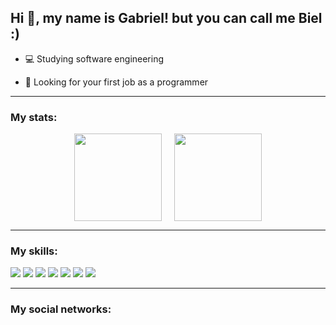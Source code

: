 <div>
  <h2>Hi 👋, my name is Gabriel! but you can call me Biel :)</h2>
  
  <ul>
    <li><p>💻 Studying software engineering</p></li>
    <li><p>🚀 Looking for your first job as a programmer</p></li>
  </ul>
</div>

<hr>

  <h3>My stats:</h3>

<div style="display: flex; justify-content: center; gap: 20px">
  <img height="140em" src="https://github-readme-stats.vercel.app/api?username=devbiel1&show_icons=true&hide=prs&count_private=true&bg_color=000000&title_color=883EDE&text_color=c&icon_color=9D7CD8&border_color=9D7CD8&border_radius=0&theme=midnight-purple"/>
  <img height="140em" src="https://github-readme-stats.vercel.app/api/top-langs/?username=devbiel1&layout=compact&bg_color=000000&title_color=883EDE&text_color=c&icon_color=9D7CD8&border_color=9D7CD8&border_radius=10)](https://github.com/devbiel1"/>
</div>

<hr>

  <h3>My skills:</h3>
  
<div>
  <img src="https://img.shields.io/badge/HTML5-E34F26?style=for-the-badge&logo=html5&logoColor=white"/>
  <img src="https://img.shields.io/badge/CSS3-1572B6?style=for-the-badge&logo=css3&logoColor=white"/>
  <img src="https://img.shields.io/badge/JavaScript-F7DF1E?style=for-the-badge&logo=javascript&logoColor=black"/>
  <img src="https://img.shields.io/badge/C-00599C?style=for-the-badge&logo=c&logoColor=white"/>
  <img src="https://img.shields.io/badge/Bootstrap-563D7C?style=for-the-badge&logo=bootstrap&logoColor=white"/>
  <img src="https://img.shields.io/badge/Tailwind_CSS-38B2AC?style=for-the-badge&logo=tailwind-css&logoColor=white"/>
  <img src="https://img.shields.io/badge/GIT-E44C30?style=for-the-badge&logo=git&logoColor=white"/>
</div>

  <hr>

<h3>My social networks:</h3>

<div>

  <a href="https://www.linkedin.com/in/genesis-evangelion-3a2380349/" src="https://img.shields.io/badge/LinkedIn-0077B5?style=for-the-badge&logo=linkedin&logoColor=white"/>
  
</div>



